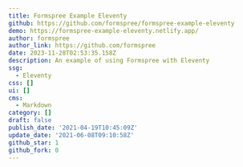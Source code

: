 ```yaml
---
title: Formspree Example Eleventy
github: https://github.com/formspree/formspree-example-eleventy
demo: https://formspree-example-eleventy.netlify.app/
author: formspree
author_link: https://github.com/formspree
date: 2023-11-28T02:53:35.158Z
description: An example of using Formspree with Eleventy
ssg:
  - Eleventy
css: []
ui: []
cms:
  - Markdown
category: []
draft: false
publish_date: '2021-04-19T10:45:09Z'
update_date: '2021-06-08T09:10:58Z'
github_star: 1
github_fork: 0
---
```

